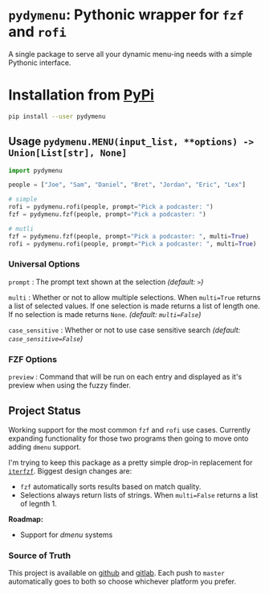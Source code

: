 # `pydymenu`: Pythonic wrapper for `fzf` and `rofi`

A single package to serve all your dynamic menu-ing needs with a simple Pythonic 
interface.

# Installation from [PyPi](https://pypi.org/project/pydymenu/)

```bash
pip install --user pydymenu
```

## Usage `pydymenu.MENU(input_list, **options) -> Union[List[str], None]`

```python
import pydymenu

people = ["Joe", "Sam", "Daniel", "Bret", "Jordan", "Eric", "Lex"]

# simple
rofi = pydymenu.rofi(people, prompt="Pick a podcaster: ")
fzf = pydymenu.fzf(people, prompt="Pick a podcaster: ")

# mutli
fzf = pydymenu.fzf(people, prompt="Pick a podcaster: ", multi=True)
rofi = pydymenu.rofi(people, prompt="Pick a podcaster: ", multi=True)
```

### Universal Options

`prompt`
: The prompt text shown at the selection _(default: ` > `)_

`multi`
: Whether or not to allow multiple selections. When `multi=True` returns a list 
of selected values. If one selection is made returns a list of length one. If no 
selection is made returns `None`. _(default: `multi=False`)_

`case_sensitive`
: Whether or not to use case sensitive search _(default: 
`case_sensitive=False`)_

### FZF Options

`preview`
: Command that will be run on each entry and displayed as it's preview when 
using the fuzzy finder.


## Project Status

Working support for the most common `fzf` and `rofi` use cases. Currently 
expanding functionality for those two programs then going to move onto adding 
`dmenu` support.

I'm trying to keep this package as a pretty simple drop-in replacement for 
[`iterfzf`](https://github.com/dahlia/iterfzf). Biggest design changes are:

- `fzf` automatically sorts results based on match quality.
- Selections always return lists of strings. When `multi=False` returns a list 
  of legnth 1.


**Roadmap:**

- Support for _dmenu_ systems

### Source of Truth

This project is available on [github](https://github.com/gikeymarcia/pydymenu) 
and
[gitlab](https://gitlab.com/gikeymarcia/pydymenu). Each push to `master` 
automatically goes to both so choose whichever platform you prefer.
